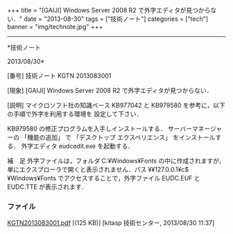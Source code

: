 ﻿+++
title = "[GAIJI] Windows Server 2008 R2 で外字エディタが見つからない．"
date = "2013-08-30"
tags = ["技術ノート"]
categories = ["tech"]
banner = "img/technote.jpg"
+++

-----------------------------------------------------------------------------------------------------------------------------

*技術ノート

2013/08/30*


[番号]
技術ノート KGTN 2013083001

[現象]
[GAIJI] Windows Server 2008 R2 で外字エディタが見つからない．

[説明]
マイクロソフト社の知識ベース KB977042 と KB979580
を参考に，以下の手順で外字を利用する環境を
設定して下さい．

KB979580 の修正プログラムを入手しインストールする．
サーバーマネージャーの 「機能の追加」 で 「デスクトップ
エクスペリエンス」 をインストールする．
外字エディタ eudcedit.exe を起動する．

補　足
外字ファイルは，フォルダ C:¥Windows¥Fonts
の中に作成されますが，単にエクスプローラで開くと表示されません．パス
¥¥127.0.0.1¥c$¥Windows¥Fonts でアクセスすることで，外字ファイル
EUDC.EUF と EUDC.TTE が表示されます．


### ファイル

 
 


[KGTN2013083001.pdf](http://techreport.kitasp.net/attachments/download/1365/KGTN2013083001.pdf)
 [(125 KB)] [kitasp 技術センター, 2013/08/30
11:37]


 


 

